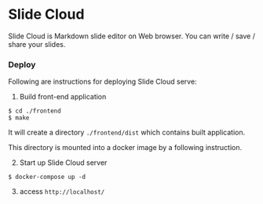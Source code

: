 Slide Cloud
===

Slide Cloud is Markdown slide editor on Web browser.
You can write / save / share your slides.


### Deploy

Following are instructions for deploying Slide Cloud serve:


1. Build front-end application

```
$ cd ./frontend
$ make
```

  It will create a directory `./frontend/dist` which contains built application.

  This directory is mounted into a docker image by a following instruction.


2. Start up Slide Cloud server

```
$ docker-compose up -d
```

3. access `http://localhost/`